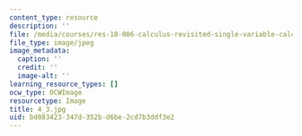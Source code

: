 ```yaml
---
content_type: resource
description: ''
file: /media/courses/res-18-006-calculus-revisited-single-variable-calculus-fall-2010/bd083423347d352bd6be2cd7b3ddf3e2_4_3.jpg
file_type: image/jpeg
image_metadata:
  caption: ''
  credit: ''
  image-alt: ''
learning_resource_types: []
ocw_type: OCWImage
resourcetype: Image
title: 4_3.jpg
uid: bd083423-347d-352b-d6be-2cd7b3ddf3e2
---
```

